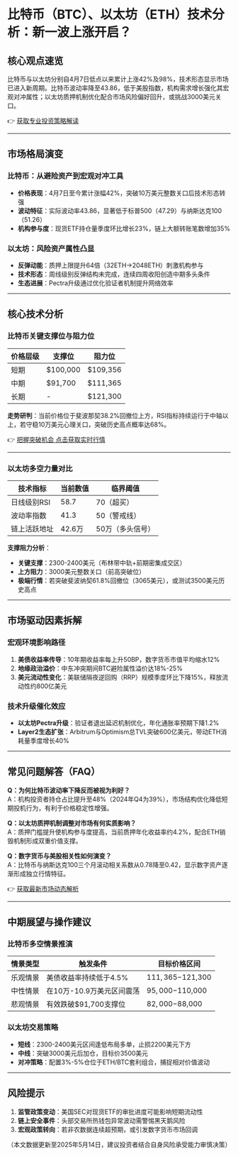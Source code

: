 # 比特币（BTC）、以太坊（ETH）技术分析：新一波上涨开启？

## 核心观点速览

比特币与以太坊分别自4月7日低点以来累计上涨42%及98%，技术形态显示市场已进入新周期。比特币波动率降至43.86，低于美股指数，机构需求增长强化其宏观对冲属性；以太坊质押机制优化配合市场风险偏好回升，或挑战3000美元关口。

👉 [获取专业投资策略解读](https://bit.ly/okx_welcome)

---

## 市场格局演变

### 比特币：从避险资产到宏观对冲工具
- **价格表现**：4月7日至今累计涨幅42%，突破10万美元整数关口后技术形态转强
- **波动特征**：实际波动率43.86，显著低于标普500（47.29）与纳斯达克100（51.26）
- **机构参与度**：现货ETF持仓量季度环比增长23%，链上大额转账笔数增加35%

### 以太坊：风险资产属性凸显
- **反弹动能**：质押上限提升64倍（32ETH→2048ETH）刺激机构参与
- **技术形态**：周线级别反弹结构未完成，连续四周收阳创造中期多头条件
- **生态进展**：Pectra升级通过优化验证者机制提升网络效率

---

## 核心技术分析

### 比特币关键支撑位与阻力位

| 价格层级     | 支撑位         | 阻力位         |
|------------|--------------|--------------|
| 短期       | $100,000     | $109,356     |
| 中期       | $91,700      | $111,365     |
| 长期       | -            | $121,300     |

**走势研判**：当前价格位于斐波那契38.2%回撤位上方，RSI指标持续运行于中轴以上，若守稳10万美元心理关口，突破历史高点概率达68%。

👉 [把握突破机会 点击获取实时行情](https://bit.ly/okx_welcome)

---

### 以太坊多空力量对比

| 技术指标     | 当前数值     | 临界阈值     |
|------------|------------|------------|
| 日线级别RSI | 58.7       | 70（超买）  |
| 波动率指数   | 41.3       | 50（警戒线）|
| 链上活跃地址 | 42.6万     | 50万（多头信号）|

**支撑阻力分析**：
- **关键支撑**：2300-2400美元（布林带中轨+前期密集成交区）
- **上方阻力**：3000美元整数关口（前高突破位）
- **极端行情**：若突破斐波纳契61.8%回撤位（3065美元），或测试3500美元历史高点

---

## 市场驱动因素拆解

### 宏观环境影响路径
1. **美债收益率传导**：10年期收益率每上升50BP，数字货币市值平均缩水12%
2. **地缘政治溢价**：中东冲突期间BTC避险属性溢价达18%-25%
3. **美元流动性变化**：美联储隔夜逆回购（RRP）规模季度环比下降15%，释放流动性约800亿美元

### 技术升级催化效应
- **以太坊Pectra升级**：验证者退出延迟机制优化，年化通胀率预期下降1.2%
- **Layer2生态扩张**：Arbitrum与Optimism总TVL突破600亿美元，带动ETH消耗量季度增长40%

---

## 常见问题解答（FAQ）

**Q：为何比特币波动率下降反而被视为利好？**  
A：机构投资者持仓占比提升至48%（2024年Q4为39%），市场结构优化降低短期投机行为，有利于价格稳定性增强。

**Q：以太坊质押机制调整对市场有何实质影响？**  
A：质押门槛提升使机构参与度提高，当前质押年化收益率约4.2%，配合ETH销毁机制形成双重价值支撑。

**Q：数字货币与美股相关性如何演变？**  
A：比特币与纳斯达克100三个月滚动相关系数从0.78降至0.42，显示数字资产逐渐形成独立行情特征。

👉 [获取最新市场动态解析](https://bit.ly/okx_welcome)

---

## 中期展望与操作建议

### 比特币多空情景推演

| 情景类型     | 触发条件                 | 目标价格区间       |
|------------|------------------------|------------------|
| 乐观情景     | 美债收益率持续低于4.5%   | $111,365-$121,300|
| 中性情景     | 在10万-10.9万美元区间震荡 | $95,000-$110,000 |
| 悲观情景     | 有效跌破$91,700支撑位    | $82,000-$88,000  |

### 以太坊交易策略
- **短线**：2300-2400美元区间逢低布局多单，止损2200美元下方
- **中线**：突破3000美元后加仓，目标价3500美元
- **对冲策略**：配置3%-5%仓位于ETH/BTC套利组合，捕捉相对价值波动

---

## 风险提示
1. **监管政策变动**：美国SEC对现货ETF的审批进度可能影响短期流动性
2. **链上安全事件**：头部交易所热钱包异常波动需警惕黑天鹅风险
3. **宏观政策转向**：若非农数据连续超预期，或引发数字货币市场回调

（本文数据更新至2025年5月14日，建议投资者结合自身风险承受能力审慎决策）